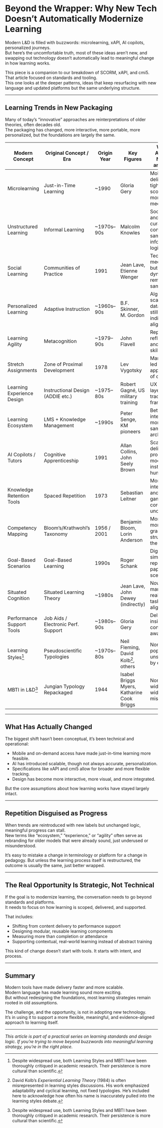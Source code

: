 # Beyond the Wrapper: Why New Tech Doesn’t Automatically Modernize Learning

Modern L&D is filled with buzzwords: microlearning, xAPI, AI copilots, personalized journeys.  
But here’s the uncomfortable truth, most of these ideas aren’t new, and swapping out technology doesn’t automatically lead to meaningful change in how learning works.

This piece is a companion to our breakdown of SCORM, xAPI, and cmi5. That article focused on standards and tooling.  
This one looks at the deeper patterns, ideas that keep resurfacing with new language and updated platforms but the same underlying structure.

---

## Learning Trends in New Packaging

Many of today’s “innovative” approaches are reinterpretations of older theories, often decades old.  
The packaging has changed, more interactive, more portable, more personalized, but the foundations are largely the same.

| Modern Concept                | Original Concept / Era               | Origin Year | Key Figures                          | What’s Actually New (if anything)                                |
|------------------------------|--------------------------------------|-------------|--------------------------------------|------------------------------------------------------------------|
| Microlearning                | Just-in-Time Learning                | ~1990       | Gloria Gery                          | Mobile delivery, tighter scoping, more media-rich                |
| Unstructured Learning        | Informal Learning                    | ~1970s–90s  | Malcolm Knowles                      | Social feeds and AI-curated content, but same informal logic     |
| Social Learning              | Communities of Practice              | 1991        | Jean Lave, Etienne Wenger            | Tech mediation, but human dynamics remain the same               |
| Personalized Learning        | Adaptive Instruction                 | ~1960s–90s  | B.F. Skinner, M. Gordon              | Algorithmic scale, richer data, goal still individual alignment  |
| Learning Agility             | Metacognition                        | ~1979–90s   | John Flavell                         | Repackaged reflection and transfer skills                        |
| Stretch Assignments          | Zone of Proximal Development         | 1978        | Lev Vygotsky                         | Manager-led application of old theory                            |
| Learning Experience Design   | Instructional Design (ADDIE etc.)    | ~1975–80s   | Robert Gagné, US military training   | UX design layered over traditional ID frameworks                 |
| Learning Ecosystem           | LMS + Knowledge Management           | ~1990s      | Peter Senge, KM pioneers             | Better integration, more tools, same architecture                |
| AI Copilots / Tutors         | Cognitive Apprenticeship             | 1991        | Allan Collins, John Seely Brown      | Scaffolding delivered by probabilistic models instead of humans  |
| Knowledge Retention Tools    | Spaced Repetition                    | 1973        | Sebastian Leitner                    | More interactivity and gamification, core method unchanged       |
| Competency Mapping           | Bloom’s/Krathwohl’s Taxonomy         | 1956 / 2001 | Benjamin Bloom, Lorin Anderson       | More visual, more granular, but structurally the same            |
| Goal-Based Scenarios         | Goal-Based Learning                  | 1990s       | Roger Schank                         | Digital simulation replaces paper scenario                       |
| Situated Cognition           | Situated Learning Theory             | ~1980s      | Jean Lave, John Dewey (indirectly)   | Now marketed as real-world task alignment                        |
| Performance Support Tools    | Job Aids / Electronic Perf. Support  | ~1980s–90s  | Gloria Gery                          | Delivered inside apps, context-aware                             |
| Learning Styles[^1]          | Pseudoscientific Typologies          | ~1970s–80s  | Neil Fleming, David Kolb[^2], others | None, still popular, still unsupported by evidence               |
| MBTI in L&D[^1]              | Jungian Typology Repackaged          | 1944        | Isabel Briggs Myers, Katharine Cook Briggs | None, widely used, widely misapplied                        |

---

## What Has Actually Changed

The biggest shift hasn’t been conceptual, it’s been technical and operational:

- Mobile and on-demand access have made just-in-time learning more feasible.
- AI has introduced scalable, though not always accurate, personalization.
- Specifications like xAPI and cmi5 allow for broader and more flexible tracking.
- Design has become more interactive, more visual, and more integrated.

But the core assumptions about how learning works have stayed largely intact.

---

## Repetition Disguised as Progress

When trends are reintroduced with new labels but unchanged logic, meaningful progress can stall.  
New terms like “ecosystem,” “experience,” or “agility” often serve as rebranding for older models that were already sound, just underused or misunderstood.

It’s easy to mistake a change in terminology or platform for a change in pedagogy. But unless the learning process itself is restructured, the outcome is usually the same, just better wrapped.

---

## The Real Opportunity Is Strategic, Not Technical

If the goal is to modernize learning, the conversation needs to go beyond standards and platforms.  
It needs to focus on how learning is scoped, delivered, and supported.

That includes:
- Shifting from content delivery to performance support  
- Designing modular, reusable learning components  
- Measuring more than completion or attendance  
- Supporting contextual, real-world learning instead of abstract training

This kind of change doesn’t start with tools. It starts with intent, and process.

---

## Summary

Modern tools have made delivery faster and more scalable.  
Modern language has made learning sound more exciting.  
But without redesigning the foundations, most learning strategies remain rooted in old assumptions.

The challenge, and the opportunity, is not in adopting new technology.  
It’s in using it to support a more flexible, meaningful, and evidence-aligned approach to learning itself.

---

*This article is part of a practical series on learning standards and design logic. If you’re trying to move beyond buzzwords into meaningful learning strategy, you’re in the right place.*

[^1]: Despite widespread use, both Learning Styles and MBTI have been thoroughly critiqued in academic research. Their persistence is more cultural than scientific.

[^2]: David Kolb’s *Experiential Learning Theory* (1984) is often misrepresented in learning styles discussions. His work emphasized adaptability and cyclical learning, not fixed typologies. He’s included here to acknowledge how often his name is inaccurately pulled into the learning styles debate.